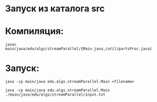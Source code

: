# Запуск из каталога src


# Компиляция:

`javac main/java/edu/algs/streamParallel/{Main.java,/util/partsProc.java}`

# Запуск:

`java -cp main/java edu.algs.streamParallel.Main <filename>`

`java -cp main/java edu.algs.streamParallel.Main ./main/java/edu/algs/streamParallel/input.txt`

